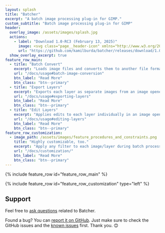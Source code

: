 ```yaml
---
layout: splash
title: "Batcher"
excerpt: "A batch image processing plug-in for GIMP."
custom_subtitle: "Batch image processing plug-in for GIMP"
header:
  overlay_image: /assets/images/splash.jpg
  actions:
    - label: "Download 1.0-RC3 (February 13, 2025)"
      image: <svg class="page__header-icon" xmlns="http://www.w3.org/2000/svg" viewBox="0 0 512 512"><!--!Font Awesome Free 6.7.2 by @fontawesome - https://fontawesome.com License - https://fontawesome.com/license/free Copyright 2025 Fonticons, Inc.--><path d="M288 32c0-17.7-14.3-32-32-32s-32 14.3-32 32l0 242.7-73.4-73.4c-12.5-12.5-32.8-12.5-45.3 0s-12.5 32.8 0 45.3l128 128c12.5 12.5 32.8 12.5 45.3 0l128-128c12.5-12.5 12.5-32.8 0-45.3s-32.8-12.5-45.3 0L288 274.7 288 32zM64 352c-35.3 0-64 28.7-64 64l0 32c0 35.3 28.7 64 64 64l384 0c35.3 0 64-28.7 64-64l0-32c0-35.3-28.7-64-64-64l-101.5 0-45.3 45.3c-25 25-65.5 25-90.5 0L165.5 352 64 352zm368 56a24 24 0 1 1 0 48 24 24 0 1 1 0-48z"/></svg>
      url: "https://github.com/kamilburda/batcher/releases/download/1.0-RC3/batcher-1.0-RC3.zip"
  show_overlay_excerpt: true
feature_row_main:
  - title: "Batch Convert"
    excerpt: "Loads image files and converts them to another file format. Supports any file format provided by GIMP and third-party plug-ins."
    url: "/docs/usage#batch-image-conversion"
    btn_label: "Read More"
    btn_class: "btn--primary"
  - title: "Export Layers"
    excerpt: "Exports each layer as separate images from an image opened in GIMP. Can also export group layers."
    url: "/docs/usage#exporting-layers"
    btn_label: "Read More"
    btn_class: "btn--primary"
  - title: "Edit Layers"
    excerpt: "Applies edits to each layer individually in an image opened in GIMP, such as renaming or color adjustment."
    url: "/docs/usage#editing-layers"
    btn_label: "Read More"
    btn_class: "btn--primary"
feature_row_customization:
  - image_path: /assets/images/feature_procedures_and_constraints.png
    title: "Highly customizable, too."
    excerpt: "Apply any filter to each image/layer during batch processing, including third-party scripts and plug-ins. Process only images/layers that match the specified criteria."
    url: "/docs/customization/"
    btn_label: "Read More"
    btn_class: "btn--primary"
---
```


{% include feature_row id="feature_row_main" %}

{% include feature_row id="feature_row_customization" type="left" %}


## Support

Feel free to [ask questions](https://github.com/kamilburda/batcher/discussions) related to Batcher.

Found a bug? You can [report it on GitHub](https://github.com/kamilburda/batcher/issues). Just make sure to check the GitHub issues and the [known issues](docs/known-issues) first. Thank you. 😊
